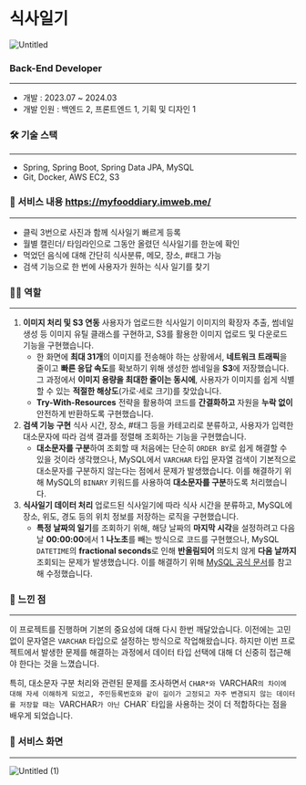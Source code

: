 # 식사일기

![Untitled](https://github.com/user-attachments/assets/7399e0f8-5f18-45f3-92b1-541ac5256b22)


### **Back-End Developer**                        
---

- 개발 : 2023.07 ~ 2024.03
- 개발 인원 : 백엔드 2, 프론트엔드 1, 기획 및 디자인 1

### 🛠 기술 스택

---

- Spring, Spring Boot, Spring Data JPA, MySQL
- Git, Docker, AWS EC2, S3

### 📖 서비스 내용 https://myfooddiary.imweb.me/

---

- 클릭 3번으로 사진과 함께 식사일기 빠르게 등록
- 월별 캘린더/ 타임라인으로 그동안 올렸던 식사일기를 한눈에 확인
- 먹었던 음식에 대해 간단히 식사분류, 메모, 장소, #태그 가능
- 검색 기능으로 한 번에 사용자가 원하는 식사 일기를 찾기

### 🙋‍♂️ 역할

---

1. **이미지 처리 및 S3 연동**
사용자가 업로드한 식사일기 이미지의 확장자 추출, 썸네일 생성 등 이미지 유틸 클래스를 구현하고, S3를 활용한 이미지 업로드 및 다운로드 기능을 구현했습니다.
    - 한 화면에 **최대 31개**의 이미지를 전송해야 하는 상황에서, **네트워크 트래픽**을 줄이고 **빠른 응답 속도**를 확보하기 위해 생성한 썸네일을 **S3**에 저장했습니다. 그 과정에서 **이미지 용량을 최대한 줄이는 동시에**, 사용자가 이미지를 쉽게 식별할 수 있는 **적절한 해상도**(가로·세로 크기)를 찾았습니다.
    - **Try-With-Resources** 전략을 활용하여 코드를 **간결화하고** 자원을 **누락 없이** 안전하게 반환하도록 구현했습니다.
2. **검색 기능 구현**
식사 시간, 장소, #태그 등을 카테고리로 분류하고, 사용자가 입력한 대소문자에 따라 검색 결과를  정렬해 조회하는 기능을 구현했습니다.
    - **대소문자를 구분**하여 조회할 때 처음에는 단순히 `ORDER BY`로 쉽게 해결할 수 있을 것이라 생각했으나, MySQL에서 `VARCHAR` 타입 문자열 검색이 기본적으로 대소문자를 구분하지 않는다는 점에서 문제가 발생했습니다. 이를 해결하기 위해 MySQL의 `BINARY` 키워드를 사용하여 **대소문자를 구분**하도록 처리했습니다.
3. **식사일기 데이터 처리**
업로드된 식사일기에 따라 식사 시간을 분류하고, MySQL에 장소, 위도, 경도 등의 위치 정보를 저장하는 로직을 구현했습니다.
    - **특정 날짜의 일기**를 조회하기 위해, 해당 날짜의 **마지막 시각**을 설정하려고 다음 날 **00:00:00**에서 1 **나노초**를 빼는 방식으로 코드를 구현했으나, MySQL `DATETIME`의 **fractional seconds**로 인해 **반올림되어** 의도치 않게 **다음 날까지** 조회되는 문제가 발생했습니다. 이를 해결하기 위해 [MySQL 공식 문서](https://dev.mysql.com/doc/refman/5.7/en/fractional-seconds.html)를 참고해 수정했습니다.

### 🧐 느낀 점

---

이 프로젝트를 진행하며 기본의 중요성에 대해 다시 한번 깨달았습니다. 이전에는 고민 없이  문자열은 `VARCHAR` 타입으로 설정하는 방식으로 작업해왔습니다. 하지만 이번 프로젝트에서 발생한 문제를 해결하는 과정에서 데이터 타입 선택에 대해 더 신중히 접근해야 한다는 것을 느꼈습니다.

특히, 대소문자 구분 처리와 관련된 문제를 조사하면서 `CHAR*와 `VARCHAR`의 차이에 대해 자세 이해하게 되었고, 주민등록번호와 같이 길이가 고정되고 자주 변경되지 않는 데이터를 저장할 때는 `VARCHAR`가 아닌 `CHAR` 타입을 사용하는 것이 더 적합하다는 점을 배우게 되었습니다. 

### 👀 서비스 화면

---

![Untitled (1)](https://github.com/user-attachments/assets/82b3e249-bbe6-44b6-a6fc-a7257d59fb7b)
